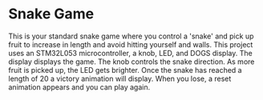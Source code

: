 # Snake Game
This is your standard snake game where you control a 'snake' and pick up fruit to increase in length and avoid hitting yourself and walls. 
This project uses an STM32L053 microcontroller, a knob, LED, and DOGS display. 
The display displays the game. The knob controls the snake direction. As more fruit is picked up, the LED gets brighter. 
Once the snake has reached a length of 20 a victory animation will display.
When you lose, a reset animation appears and you can play again.
